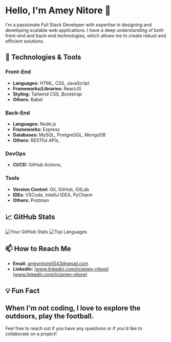 # Hello, I'm Amey Nitore 👋

I'm a passionate Full Stack Developer with expertise in designing and developing scalable web applications. I have a deep understanding of both front-end and back-end technologies, which allows me to create robust and efficient solutions.

## 🔧 Technologies & Tools

### Front-End
- **Languages:** HTML, CSS, JavaScript
- **Frameworks/Libraries:** ReactJS
- **Styling:**  Tailwind CSS, Bootstrap
- **Others:** Babel

### Back-End
- **Languages:** Node.js
- **Frameworks:** Express
- **Databases:** MySQL, PostgreSQL, MongoDB
- **Others:** RESTful APIs, 

### DevOps
- **CI/CD:**  GitHub Actions,


### Tools
- **Version Control:** Git, GitHub, GitLab
- **IDEs:** VSCode, IntelliJ IDEA, PyCharm
- **Others:** Postman
  
## 📈 GitHub Stats

![Your GitHub Stats](https://github-readme-stats.vercel.app/api?username=yourusername&show_icons=true&theme=radical)
![Top Languages](https://github-readme-stats.vercel.app/api/top-langs/?username=yourusername&layout=compact&theme=radical)

## 📫 How to Reach Me

- **Email:** ameynitore5543@gmail.com
- **LinkedIn:** [www.linkedin.com/in/amey-nitore](www.linkedin.com/in/amey-nitore)



## 💡 Fun Fact

When I'm not coding, I love to explore the outdoors, play the football.
---
Feel free to reach out if you have any questions or if you'd like to collaborate on a project!
